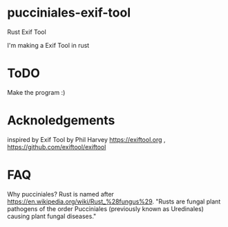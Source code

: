 # pucciniales-exif-tool
Rust Exif Tool

I'm making a Exif Tool in rust 

# ToDO
Make the program :)

# Acknoledgements
inspired by Exif Tool by Phil Harvey https://exiftool.org , https://github.com/exiftool/exiftool

# FAQ
Why pucciniales?
Rust is named after https://en.wikipedia.org/wiki/Rust_%28fungus%29. "Rusts are fungal plant pathogens of the order Pucciniales (previously known as Uredinales) causing plant fungal diseases."
